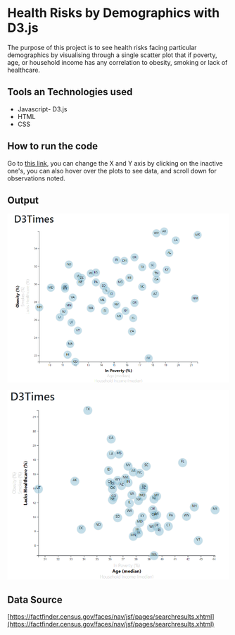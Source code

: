 # Health Risks by Demographics with D3.js
The purpose of this project is to see health risks facing particular demographics by visualising through a single scatter plot that if poverty, age, or household income has any correlation to obesity, smoking or lack of healthcare. 

## Tools an Technologies used
* Javascript- D3.js
* HTML
* CSS

## How to run the code
Go to [this link](https://akshitap31.github.io/D3-Challenge/index.html), you can change the X and Y axis by clicking on the inactive one's, you can also hover over the plots to see data, and scroll down for observations noted.

## Output

![](images/1.png)

![](images/2.png)

## Data Source
[https://factfinder.census.gov/faces/nav/jsf/pages/searchresults.xhtml](https://factfinder.census.gov/faces/nav/jsf/pages/searchresults.xhtml)